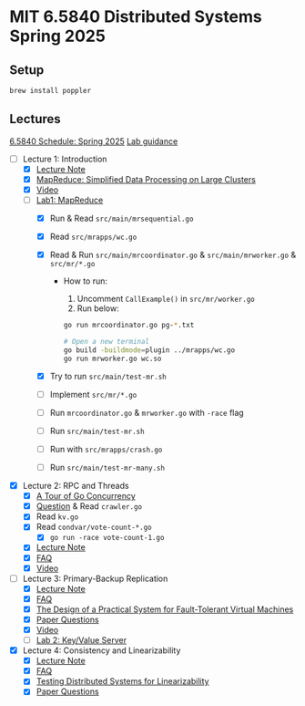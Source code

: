 # MIT 6.5840 Distributed Systems Spring 2025

## Setup

```bash
brew install poppler
```

## Lectures

[6.5840 Schedule: Spring 2025](https://pdos.csail.mit.edu/6.824/schedule.html)
[Lab guidance](https://pdos.csail.mit.edu/6.824/labs/guidance.html)

- [ ] Lecture 1: Introduction
  - [x] [Lecture Note](lectures/01/l01.txt)
  - [x] [MapReduce: Simplified Data Processing on Large Clusters](lectures/01/mapreduce.pdf)
  - [x] [Video](https://youtu.be/WtZ7pcRSkOA?si=VU9nhFMlDNbbx08N)
  - [ ] [Lab1: MapReduce](https://pdos.csail.mit.edu/6.824/labs/lab-mr.html)
    - [x] Run & Read `src/main/mrsequential.go`
    - [x] Read `src/mrapps/wc.go`
    - [x] Read & Run `src/main/mrcoordinator.go` & `src/main/mrworker.go` & `src/mr/*.go`
      - How to run:
        1. Uncomment `CallExample()` in `src/mr/worker.go`
        2. Run below:

          ```bash
          go run mrcoordinator.go pg-*.txt

          # Open a new terminal
          go build -buildmode=plugin ../mrapps/wc.go
          go run mrworker.go wc.so
          ```

    - [x] Try to run `src/main/test-mr.sh`
    - [ ] Implement `src/mr/*.go`
    - [ ] Run `mrcoordinator.go` & `mrworker.go` with `-race` flag
    - [ ] Run `src/main/test-mr.sh`
    - [ ] Run with `src/mrapps/crash.go`
    - [ ] Run `src/main/test-mr-many.sh`
- [x] Lecture 2: RPC and Threads
  - [x] [A Tour of Go Concurrency](https://go.dev/tour/concurrency/1)
  - [x] [Question](lectures/02/question.md) & Read `crawler.go`
  - [x] Read `kv.go`
  - [x] Read `condvar/vote-count-*.go`
    - [x] `go run -race vote-count-1.go`
  - [x] [Lecture Note](lectures/02/l-rpc.txt)
  - [x] [FAQ](lectures/02/tour-faq.txt)
  - [x] [Video](https://youtu.be/oZR76REwSyA?si=ujUaFr8AePOjSzWn)
- [ ] Lecture 3: Primary-Backup Replication
  - [x] [Lecture Note](lectures/03/l-vm-ft.txt)
  - [x] [FAQ](lectures/03/vm-ft-faq.txt)
  - [x] [The Design of a Practical System for Fault-Tolerant Virtual Machines](lectures/03/vm-ft.pdf)
  - [x] [Paper Questions](lectures/03/questions.md)
  - [x] [Video](https://youtu.be/gXiDmq1zDq4?si=vBWLws_WE0pgZZMF)
  - [ ] [Lab 2: Key/Value Server](https://pdos.csail.mit.edu/6.824/labs/lab-kvsrv1.html)
- [x] Lecture 4: Consistency and Linearizability
  - [x] [Lecture Note](lectures/04/l-linearizability.txt)
  - [x] [FAQ](lectures/04/linearizability-faq.txt)
  - [x] [Testing Distributed Systems for Linearizability](https://anishathalye.com/testing-distributed-systems-for-linearizability/)
  - [x] [Paper Questions](lectures/04/questions.md)
